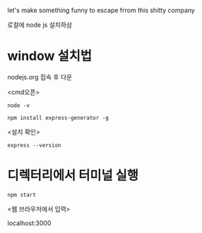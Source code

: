 let's make something funny to escape frrom this shitty company


로컬에 node js 설치하삼
# window 설치법
nodejs.org 접속 후 다운


<cmd오픈>

    node -v

    npm install express-generator -g

<설치 확인>

    express --version


# 디렉터리에서 터미널 실행
    npm start

<웹 브라우저에서 입력>

localhost:3000
